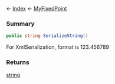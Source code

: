 ← [Index](Api-Index) ← [MyFixedPoint](VRage.MyFixedPoint)

### Summary

```csharp
public string SerializeString()
```

For XmlSerialization, format is 123.456789

### Returns

[string](System.String)

